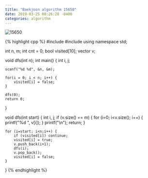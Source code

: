 ```yaml
---
title: "Baekjoon algorithm 15650"
date: 2019-03-25 08:26:28 -0400
categories: algorithm
---
```


![15650](https://user-images.githubusercontent.com/49894861/64657888-4a54ae00-d470-11e9-98ba-ab57c5be3e78.png)



{% highlight cpp %}
#include <cstdio>
#include <vector>
using namespace std;

int n, m;
int cnt = 0;
bool visited[10];
vector<int> v;

void dfs(int n);
int main() {
	int i, j;
	
	scanf("%d %d", &n, &m);
	
	for(i = 0; i < n; i++) {
		visited[i] = false;
	}
	
	dfs(0);
	return 0;
}

void dfs(int start) {
	int i, j;
	if (v.size() == m) {
		for (i=0; i<v.size(); i++) {
			printf("%d ", v[i]);
		}
		printf("\n");
		return;
	}
	
	for (i=start; i<n;i++) {
		if (visited[i]) continue;
		visited[i] = true;
		v.push_back(i+1);
		dfs(i);
		v.pop_back();
		visited[i] = false;
	}
}
{% endhighlight %}
